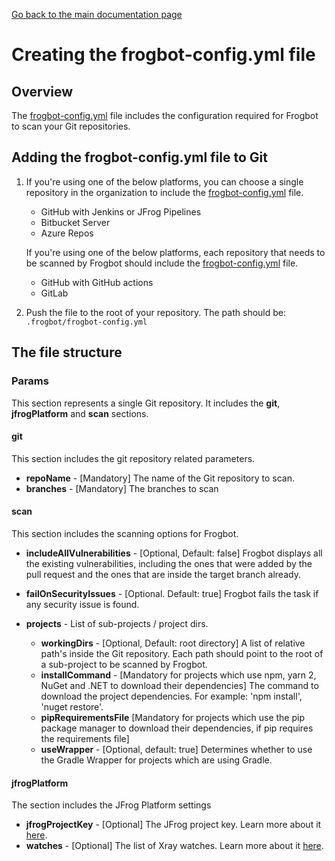 [Go back to the main documentation page](../README.md)

# Creating the frogbot-config.yml file

## Overview

The [frogbot-config.yml](templates/.frogbot/frogbot-config.yml) file includes the configuration required for Frogbot to scan your Git repositories.

## Adding the frogbot-config.yml file to Git

1. If you're using one of the below platforms, you can choose a single repository in the organization to include the [frogbot-config.yml](templates/.frogbot/frogbot-config.yml) file.
    - GitHub with Jenkins or JFrog Pipelines
    - Bitbucket Server
    - Azure Repos

   If you're using one of the below platforms, each repository that needs to be scanned by Frogbot should include the [frogbot-config.yml](templates/.frogbot/frogbot-config.yml) file.
    - GitHub with GitHub actions
    - GitLab

2. Push the file to the root of your repository. The path should be: `.frogbot/frogbot-config.yml`

## The file structure
### Params

This section represents a single Git repository. It includes the **git**, **jfrogPlatform** and **scan** sections.

#### git

This section includes the git repository related parameters.

- **repoName** - [Mandatory] The name of the Git repository to scan.
- **branches** - [Mandatory] The branches to scan

#### scan

This section includes the scanning options for Frogbot.

- **includeAllVulnerabilities** - [Optional, Default: false] Frogbot displays all the existing vulnerabilities, including the ones that were added by the pull request and the ones that are inside the target branch already.

- **failOnSecurityIssues** - [Optional. Default: true] Frogbot fails the task if any security issue is found.
- **projects** - List of sub-projects / project dirs.
    - **workingDirs** - [Optional, Default: root directory] A list of relative path's inside the Git repository. Each path should point to the root of a sub-project to be scanned by Frogbot.
    - **installCommand** - [Mandatory for projects which use npm, yarn 2, NuGet and .NET to download their dependencies] The command to download the project dependencies. For example: 'npm install', 'nuget restore'.
    - **pipRequirementsFile** [Mandatory for projects which use the pip package manager to download their dependencies, if pip requires the requirements file]
    - **useWrapper** - [Optional, default: true] Determines whether to use the Gradle Wrapper for projects which are using Gradle.

#### jfrogPlatform

The section includes the JFrog Platform settings

- **jfrogProjectKey** - [Optional] The JFrog project key. Learn more about it [here](https://www.jfrog.com/confluence/display/JFROG/Projects).
- **watches** - [Optional] The list of Xray watches. Learn more about it [here](https://www.jfrog.com/confluence/display/JFROG/Configuring+Xray+Watches).